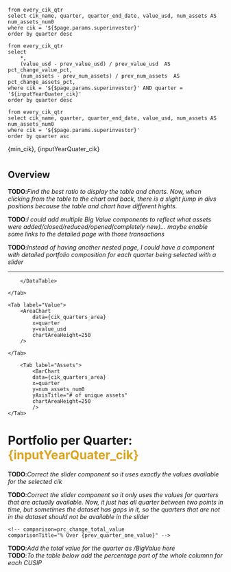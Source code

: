 

```cik_quarters_table
from every_cik_qtr
select cik_name, quarter, quarter_end_date, value_usd, num_assets AS num_assets_num0
where cik = '${$page.params.superinvestor}'
order by quarter desc
```

```cik_quarters_table_filtered_quarter
from every_cik_qtr
select 
    *,
    (value_usd - prev_value_usd) / prev_value_usd  AS pct_change_value_pct,
    (num_assets - prev_num_assets) / prev_num_assets  AS pct_change_assets_pct,
where cik = '${$page.params.superinvestor}' AND quarter = '${inputYearQuater_cik}'
order by quarter desc
```



```cik_quarters_area
from every_cik_qtr
select cik_name, quarter, quarter_end_date, value_usd, num_assets AS num_assets_num0
where cik = '${$page.params.superinvestor}'
order by quarter asc
```

<script>
// /** @type {import('./$types').PageData} */
    let inputYearQuater_cik = cik_quarters_table.map(q => q.quarter)[0]
    let min_cik = cik_quarters_table.map(q => q.quarter)[cik_quarters_table.length-1]
    let max_cik = cik_quarters_table.map(q => q.quarter)[0]
</script>

{min_cik}, {inputYearQuater_cik}

# <span style="color: goldenrod;">**<Value data={cik_quarters_table}  column=cik_name row=0/>**</span>
## Overview
**TODO**:*Find the best ratio to display the table and charts. Now, when clicking from the table
to the chart and back, there is a slight jump in divs positions because the table and chart have different hights.*

**TODO**:*I could add multiple Big Value components to reflect what assets were added/closed/reduced/opened(completely new)... maybe enable some links to the detailed page with those transactions*

**TODO**:*Instead of having another nested page, I could have a component with detailed portfolio
composition for each quarter being selected with a slider*
<hr>

<Tabs>
    <Tab label="Table">
        <DataTable data="{cik_quarters_table}" link="quarter" search="true" rows=9>
            <Column id="quarter" />
            <Column id="value_usd" />
            <Column id="num_assets_num0" title= "# of Assets"/>
            
        </DataTable>

    </Tab>

    <Tab label="Value">
        <AreaChart 
            data={cik_quarters_area}
            x=quarter 
            y=value_usd
            chartAreaHeight=250
        />

    </Tab>

        <Tab label="Assets">
            <BarChart 
            data={cik_quarters_area}
            x=quarter 
            y=num_assets_num0
            yAxisTitle="# of unique assets"
            chartAreaHeight=250
            />
    </Tab>
</Tabs>

# Portfolio per Quarter: <span style="color: goldenrod;">{inputYearQuater_cik}</span>


<RangeInputYear min={min_cik} max={max_cik} bind:value={inputYearQuater_cik} />

**TODO**:*Correct the slider component so it uses exactly the values available for the selected cik*

**TODO**:*Correct the slider component so it only uses the values for quarters that are actually*
*available. Now, it just has all quarter between two points in time, but sometimes the dataset has*
*gaps in it, so the quarters that are not in the dataset should not be available in the slider*

<BigValue
    data={cik_quarters_table_filtered_quarter}
    title="Portfolio Value"
    value=value_usd  
    fmt='$#,##0.0,,,"B"'
    comparison=pct_change_value_pct
    comparisonTitle="Qtr over Qtr"
/>

    <!-- comparison=prc_change_total_value
    comparisonTitle="% Over {prev_quarter_one_value}" -->

<BigValue
    data={cik_quarters_table_filtered_quarter}
    title="# of Assets"
    value=num_assets 
    fmt='#,##0'  
    comparison=pct_change_assets_pct
    comparisonTitle="Qtr over Qtr"
/>



<!-- <BigValue
    data={cik_quarters_table_filtered_quarter}
    value=num_assets 
    fmt='#,##0'  
    comparison=pct_change_assets_pct
    comparisonTitle="Qtr over Qtr"
/> -->

<!-- <BigValue
    data={summary_filtered}
    title="# of Assets"
    value=num_assets  
    fmt='#,##0'  
/> -->




<!-- # **<Value data={props.entries} column=cik_name />** -->
 <!-- in **{$page.params.superinvestor}**: -->
**TODO**:*Add the total value for the quarter as /BigValue here* <br>
**TODO**:*To the table below add the percentage part of the whole columnn for each CUSIP*<br>

<!-- <DataTable
    data={props.entries} search=true>
    <Column id="cusip_ticker" title='Ticker'/>
    <Column id="cusip_ticker_name" title='Name'/>
    <Column id="value" title='Value' fmt='$#,##0.0,,"M"'/>
    <Column id="pct" title='%Fund', fmt='#,##0%'/>
    <Column id="avg_price_usd" title='Reported Price'/>
</DataTable>  -->
